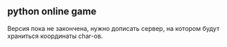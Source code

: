 ## **python online game**

Версия пока не закончена, нужно дописать сервер, на котором
будут храниться координаты char-ов.